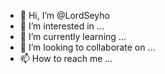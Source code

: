 - 👋 Hi, I’m @LordSeyho
- 👀 I’m interested in ...
- 🌱 I’m currently learning ...
- 💞️ I’m looking to collaborate on ...
- 📫 How to reach me ...

<!---
LordSeyho/LordSeyho is a ✨ special ✨ repository because its `README.md` (this file) appears on your GitHub profile.
You can click the Preview link to take a look at your changes.
--->
